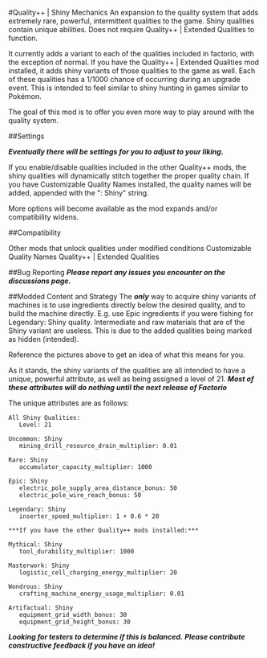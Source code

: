#Quality++  |  Shiny Mechanics
An expansion to the quality system that adds extremely rare, powerful, intermittent qualities to the game. Shiny qualities contain unique abilities. Does not require Quality++ | Extended Qualities to function.

It currently adds a variant to each of the qualities included in factorio, with the exception of normal.
If you have the Quality++  |  Extended Qualities mod installed, it adds shiny variants of those qualities to the game as well.
Each of these qualities has a 1/1000 chance of occurring during an upgrade event. This is intended to feel similar to shiny hunting in games similar to Pokémon.

The goal of this mod is to offer you even more way to play around with the quality system.

##Settings

***Eventually there will be settings for you to adjust to your liking.***

If you enable/disable qualities included in the other Quality++ mods, the shiny qualities will dynamically stitch together the proper quality chain.
If you have Customizable Quality Names installed, the quality names will be added, appended with the ": Shiny" string.

More options will become available as the mod expands and/or compatibility widens.

##Compatibility 

Other mods that unlock qualities under modified conditions
Customizable Quality Names
Quality++  |  Extended Qualities

##Bug Reporting
***Please report any issues you encounter on the discussions page.***

##Modded Content and Strategy
The ***only*** way to acquire shiny variants of machines is to use ingredients directly below the desired quality, and to build the machine directly.
E.g. use Epic ingredients if you were fishing for Legendary: Shiny quality.
Intermediate and raw materials that are of the Shiny variant are useless. 
This is due to the added qualities being marked as hidden (intended).

Reference the pictures above to get an idea of what this means for you.

As it stands, the shiny variants of the qualities are all intended to have a unique, powerful attribute, as well as being assigned a level of 21.
***Most of these attributes will do nothing until the next release of Factorio***

The unique attributes are as follows:

    All Shiny Qualities:
       Level: 21
    
    Uncommon: Shiny
       mining_drill_resource_drain_multiplier: 0.01

    Rare: Shiny
       accumulator_capacity_multiplier: 1000

    Epic: Shiny
       electric_pole_supply_area_distance_bonus: 50
       electric_pole_wire_reach_bonus: 50

    Legendary: Shiny
       inserter_speed_multiplier: 1 + 0.6 * 20

    ***If you have the other Quality++ mods installed:***
    
    Mythical: Shiny
       tool_durability_multiplier: 1000

    Masterwork: Shiny
       logistic_cell_charging_energy_multiplier: 20

    Wondrous: Shiny
       crafting_machine_energy_usage_multiplier: 0.01

    Artifactual: Shiny
       equipment_grid_width_bonus: 30
       equipment_grid_height_bonus: 30

***Looking for testers to determine if this is balanced.***
***Please contribute constructive feedback if you have an idea!***